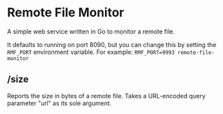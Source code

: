 # Remote File Monitor

A simple web service written in Go to monitor a remote file.

It defaults to running on port 8090, but you can change this by setting the `RMF_PORT` environment variable. For example: `RMF_PORT=9993 remote-file-monitor`

## /size

Reports the size in bytes of a remote file. Takes a URL-encoded query parameter "url" as its sole argument.
